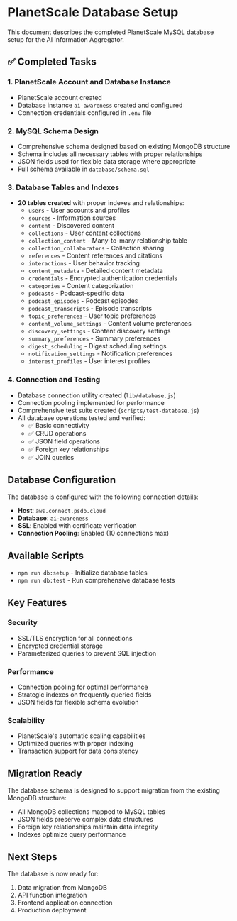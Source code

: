 # PlanetScale Database Setup

This document describes the completed PlanetScale MySQL database setup for the AI Information Aggregator.

## ✅ Completed Tasks

### 1. PlanetScale Account and Database Instance
- PlanetScale account created
- Database instance `ai-awareness` created and configured
- Connection credentials configured in `.env` file

### 2. MySQL Schema Design
- Comprehensive schema designed based on existing MongoDB structure
- Schema includes all necessary tables with proper relationships
- JSON fields used for flexible data storage where appropriate
- Full schema available in `database/schema.sql`

### 3. Database Tables and Indexes
- **20 tables created** with proper indexes and relationships:
  - `users` - User accounts and profiles
  - `sources` - Information sources
  - `content` - Discovered content
  - `collections` - User content collections
  - `collection_content` - Many-to-many relationship table
  - `collection_collaborators` - Collection sharing
  - `references` - Content references and citations
  - `interactions` - User behavior tracking
  - `content_metadata` - Detailed content metadata
  - `credentials` - Encrypted authentication credentials
  - `categories` - Content categorization
  - `podcasts` - Podcast-specific data
  - `podcast_episodes` - Podcast episodes
  - `podcast_transcripts` - Episode transcripts
  - `topic_preferences` - User topic preferences
  - `content_volume_settings` - Content volume preferences
  - `discovery_settings` - Content discovery settings
  - `summary_preferences` - Summary preferences
  - `digest_scheduling` - Digest scheduling settings
  - `notification_settings` - Notification preferences
  - `interest_profiles` - User interest profiles

### 4. Connection and Testing
- Database connection utility created (`lib/database.js`)
- Connection pooling implemented for performance
- Comprehensive test suite created (`scripts/test-database.js`)
- All database operations tested and verified:
  - ✅ Basic connectivity
  - ✅ CRUD operations
  - ✅ JSON field operations
  - ✅ Foreign key relationships
  - ✅ JOIN queries

## Database Configuration

The database is configured with the following connection details:
- **Host**: `aws.connect.psdb.cloud`
- **Database**: `ai-awareness`
- **SSL**: Enabled with certificate verification
- **Connection Pooling**: Enabled (10 connections max)

## Available Scripts

- `npm run db:setup` - Initialize database tables
- `npm run db:test` - Run comprehensive database tests

## Key Features

### Security
- SSL/TLS encryption for all connections
- Encrypted credential storage
- Parameterized queries to prevent SQL injection

### Performance
- Connection pooling for optimal performance
- Strategic indexes on frequently queried fields
- JSON fields for flexible schema evolution

### Scalability
- PlanetScale's automatic scaling capabilities
- Optimized queries with proper indexing
- Transaction support for data consistency

## Migration Ready

The database schema is designed to support migration from the existing MongoDB structure:
- All MongoDB collections mapped to MySQL tables
- JSON fields preserve complex data structures
- Foreign key relationships maintain data integrity
- Indexes optimize query performance

## Next Steps

The database is now ready for:
1. Data migration from MongoDB
2. API function integration
3. Frontend application connection
4. Production deployment